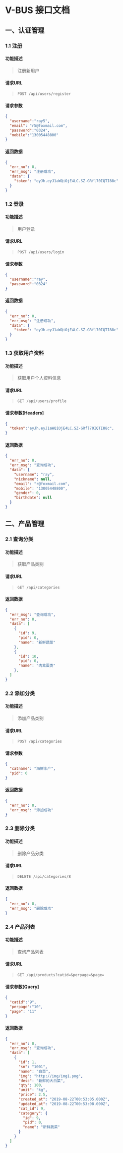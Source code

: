 # V-BUS 接口文档

## 一、认证管理

### 1.1 注册

#### 功能描述

> 注册新用户

#### 请求URL

> `POST /api/users/register`

#### 请求参数

```json
{
  "username":"ray5",
  "email": "r5@foxmail.com",
  "password":"0324",
  "mobile":"13005448800"
}
```

#### 返回数据

```json
{
  "err_no": 0,
  "err_msg": "注册成功",
  "data": {
    "token": "eyJh.eyJ1aWQiOjE4LC.SZ-GRfl70IQTI88c"
  }
}
```

### 1.2 登录

#### 功能描述

> 用户登录

#### 请求URL

> `POST /api/users/login`

#### 请求参数

```json
{
  "username":"ray",
  "password":"0324"
}
```

#### 返回数据

```json
{
  "err_no": 0,
  "err_msg": "注册成功",
  "data": {
    "token": "eyJh.eyJ1aWQiOjE4LC.SZ-GRfl70IQTI88c"
  }
}
```


### 1.3 获取用户资料

#### 功能描述

> 获取用户个人资料信息

#### 请求URL

> `GET /api/users/profile`

#### 请求参数[Headers]

```json
{
  "token":"eyJh.eyJ1aWQiOjE4LC.SZ-GRfl70IQTI88c",
}
```

#### 返回数据

```json
{
  "err_no": 0,
  "err_msg": "查询成功",
  "data": {
    "username": "ray",
    "nickname": null,
    "email": "r@foxmail.com",
    "mobile": "13005448800",
    "gender": 0,
    "birthdate": null
  }
}
```


## 二、产品管理

### 2.1 查询分类

#### 功能描述

> 获取产品类别

#### 请求URL

> `GET /api/categories`

#### 返回数据

```json
{
  "err_msg": "查询成功",
  "err_no": 0,
  "data": [
    {
      "id": 9,
      "pid": 0,
      "name": "新鲜蔬菜"
    },
    {
      "id": 10,
      "pid": 0,
      "name": "肉禽蛋类"
    },
  ]
}
```

### 2.2 添加分类

#### 功能描述

> 添加产品类别

#### 请求URL

> `POST /api/categories`

#### 请求参数

```json
{
  "catname": "海鲜水产",
  "pid": 0
}
```

#### 返回数据

```json
{
  "err_no": 0,
  "err_msg": "添加成功"
}
```

### 2.3 删除分类

#### 功能描述

> 删除产品分类

#### 请求URL

> `DELETE /api/categories/8`

#### 返回数据

```json
{
  "err_no": 0,
  "err_msg": "删除成功"
}
```

### 2.4 产品列表

#### 功能描述

> 查询产品列表

#### 请求URL

> `GET /api/products?catid=&perpage=&page=`

#### 请求参数[Query]

```json
{
  "catid":"9",
  "perpage":"10",
  "page": "11"
}
```
#### 返回数据

```json
{
  "err_no": 0,
  "err_msg": "查询成功",
  "data": [
    {
      "id": 1,
      "sn": "1001",
      "name": "白菜",
      "img": "http://img/img1.png",
      "desc": "新鲜的大白菜",
      "qty": 100,
      "unit": "kg",
      "price": 2.5,
      "created_at": "2019-08-22T00:53:05.000Z",
      "updated_at": "2019-08-22T00:53:08.000Z",
      "cat_id": 9,
      "category": {
        "id": 9,
        "pid": 0,
        "name": "新鲜蔬菜"
      }
    }
  ]
}
```

